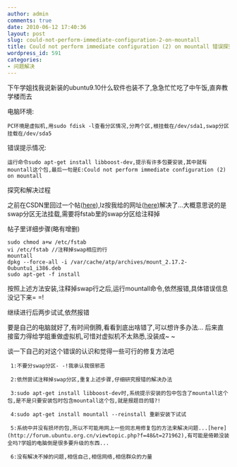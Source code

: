 ```yaml
---
author: admin
comments: true
date: 2010-06-12 17:40:36
layout: post
slug: could-not-perform-immediate-configuration-2-on-mountall
title: Could not perform immediate configuration (2) on mountall 错误探究
wordpress_id: 591
categories:
- 问题解决
---
```


下午学姐找我说新装的ubuntu9.10什么软件也装不了,急急忙忙吃了中午饭,直奔教学楼而去

电脑环境:  

    PC环境是虚拟机,用sudo fdisk -l查看分区情况,分两个区,根挂载在/dev/sda1,swap分区挂载在/dev/sda5

错误提示情况:

    运行命令sudo apt-get install libboost-dev,提示有许多包要安装,其中就有mountall这个包,最后一句是E:Could not perform immediate configuration (2) on mountall  

探究和解决过程

之前在CSDN里回过一个帖([here](http://topic.csdn.net/u/20100407/15/A2E683E6-9CC2-47BF-B765-36241A2A7E0B.html)),lz按我给的网址([here](http://nerdbynature.de/s9y/index.php?/archives/173-Internal-Error,-Could-not-perform-immediate-configuration-2-on-mountall.html))解决了...大概意思说的是swap分区无法挂载,需要将fstab里的swap分区给注释掉

帖子里详细步骤(略有增删)

    sudo chmod a+w /etc/fstab 
    vi /etc/fstab //注释掉swap相应的行 
    mountall 
    dpkg --force-all -i /var/cache/atp/archives/mount_2.17.2-0ubuntu1_i386.deb 
    sudo apt-get -f install 

按照上述方法安装,注释掉swap行之后,运行mountall命令,依然报错,具体错误信息没记下来= =!

继续进行后两步试试,依然报错

要是自己的电脑就好了,有时间倒腾,看看到底出啥错了,可以想许多办法... 后来直接蛮力得给学姐重做虚拟机,可惜对虚拟机不太熟悉,没装成~ ~

谈一下自己的对这个错误的认识和觉得一些可行的修复方法吧

	 1:不要分swap分区- -!我承认我很邪恶

	 2:依然尝试注释掉swap分区,重复上述步骤,仔细研究报错的解决办法

	 3:sudo apt-get install libboost-dev时,系统提示安装的包中包含了mountall这个包,是不是只要安装包时包含mountall这个包,就是报题目的错?!

	 4:sudo apt-get install mountall --reinstall 重新安装下试试

	 5:系统中并没有损坏的包,所以不可能用网上一些同志用修复包的方法来解决问题...[here](http://forum.ubuntu.org.cn/viewtopic.php?f=48&t=271962),有可能是倚赖没装全吗?学姐的电脑倒是很多要升级的东西...

	 6:没有解决不掉的问题,相信自己,相信网络,相信群众的力量


